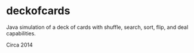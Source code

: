 # deckofcards
Java simulation of a deck of cards with shuffle, search, sort, flip, and deal capabilities. 

Circa 2014
